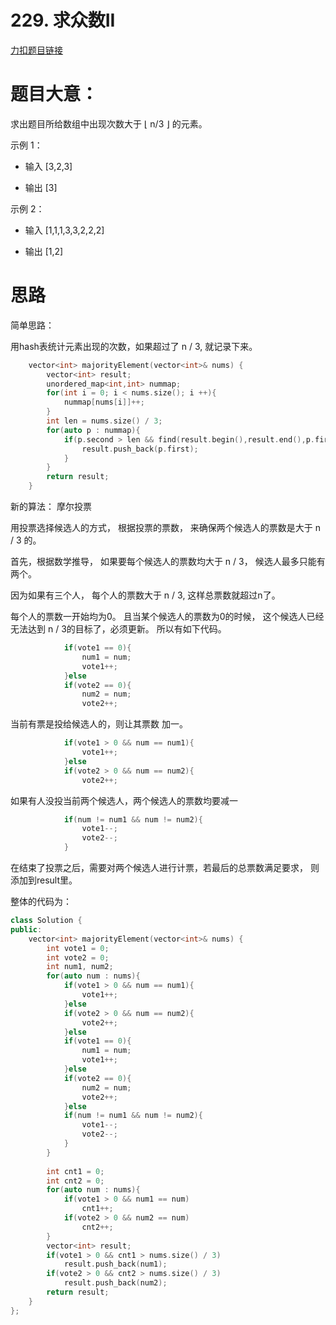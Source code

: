 # 229. 求众数II

[力扣题目链接](https://leetcode-cn.com/problems/majority-element-ii/)

# 题目大意：

求出题目所给数组中出现次数大于 ⌊ n/3 ⌋  的元素。

示例 1：
* 输入 [3,2,3]

* 输出 [3]

示例 2：
* 输入 [1,1,1,3,3,2,2,2]

* 输出 [1,2]


# 思路

简单思路：

用hash表统计元素出现的次数，如果超过了 n / 3, 就记录下来。


```CPP
    vector<int> majorityElement(vector<int>& nums) {
        vector<int> result;
        unordered_map<int,int> nummap;
        for(int i = 0; i < nums.size(); i ++){
            nummap[nums[i]]++;
        }
        int len = nums.size() / 3;
        for(auto p : nummap){
            if(p.second > len && find(result.begin(),result.end(),p.first) == result.end()){
                result.push_back(p.first);
            }
        }
        return result;
    }
```

新的算法： 摩尔投票

用投票选择候选人的方式， 根据投票的票数， 来确保两个候选人的票数是大于 n / 3 的。

首先，根据数学推导， 如果要每个候选人的票数均大于 n / 3， 候选人最多只能有两个。

因为如果有三个人， 每个人的票数大于 n / 3, 这样总票数就超过n了。

每个人的票数一开始均为0。
且当某个候选人的票数为0的时候， 这个候选人已经无法达到 n / 3的目标了，必须更新。
所以有如下代码。
```CPP
            if(vote1 == 0){
                num1 = num;
                vote1++;
            }else
            if(vote2 == 0){
                num2 = num;
                vote2++;
```

当前有票是投给候选人的，则让其票数 加一。

```CPP
            if(vote1 > 0 && num == num1){
                vote1++;
            }else
            if(vote2 > 0 && num == num2){
                vote2++;
```

如果有人没投当前两个候选人，两个候选人的票数均要减一

```CPP
            if(num != num1 && num != num2){
                vote1--;
                vote2--;
            }
```

在结束了投票之后，需要对两个候选人进行计票，若最后的总票数满足要求，
则添加到result里。

整体的代码为：

```CPP
class Solution {
public:
    vector<int> majorityElement(vector<int>& nums) {
        int vote1 = 0;
        int vote2 = 0;
        int num1, num2;
        for(auto num : nums){
            if(vote1 > 0 && num == num1){
                vote1++;
            }else
            if(vote2 > 0 && num == num2){
                vote2++;
            }else
            if(vote1 == 0){
                num1 = num;
                vote1++;
            }else
            if(vote2 == 0){
                num2 = num;
                vote2++;
            }else
            if(num != num1 && num != num2){
                vote1--;
                vote2--;
            }
        }
        
        int cnt1 = 0;
        int cnt2 = 0;
        for(auto num : nums){
            if(vote1 > 0 && num1 == num)
                cnt1++;
            if(vote2 > 0 && num2 == num)
                cnt2++;
        }
        vector<int> result;
        if(vote1 > 0 && cnt1 > nums.size() / 3)
            result.push_back(num1);
        if(vote2 > 0 && cnt2 > nums.size() / 3)
            result.push_back(num2);
        return result;
    }
};
```

